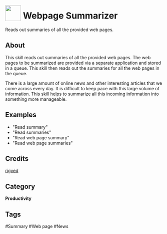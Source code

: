 # <img src='https://raw.githack.com/FortAwesome/Font-Awesome/master/svgs/solid/newspaper.svg' card_color='#2C3E50' width='50' height='50' style='vertical-align:bottom'/> Webpage Summarizer
Reads out summaries of all the provided web pages.

## About
This skill reads out summaries of all the provided web pages. The web pages to be summarized are provided via a separate application and stored in a queue. This skill then reads out the summaries for all the web pages in the queue.

There is a large amount of online news and other interesting articles that we come across every day. It is difficult to keep pace with this large volume of information. This skill helps to summarize all this incoming information into something more manageable.

## Examples
* "Read summary"
* "Read summaries"
* "Read web page summary"
* "Read web page summaries"

## Credits
[rigved](https://github.com/rigved/)

## Category
**Productivity**

## Tags
#Summary
#Web page
#News

